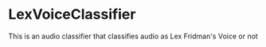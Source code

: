 # LexVoiceClassifier
 This is an audio classifier that classifies audio as Lex Fridman's Voice or not
